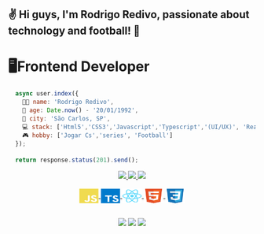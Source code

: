 ## ✌️ Hi guys, I'm Rodrigo Redivo, passionate about technology and football! 🚀

# **🖥Frontend Developer**

```javascript
  async user.index({
    👨‍🦰 name: 'Rodrigo Redivo',
    📆 age: Date.now() - '20/01/1992', 
    🌄 city: 'São Carlos, SP',
    💻 stack: ['Html5','CSS3','Javascript','Typescript','(UI/UX)', 'React'],
    🎮 hobby: ['Jogar Cs','series', 'Football']
  });

  return response.status(201).send();
```

<div align="center">
  <a href="https://github.com/RodrigoRedivo">
  <img height="180em" src="https://github-readme-stats.vercel.app/api?username=RodrigoRedivo&show_icons=true&theme=omni&include_all_commits=true&count_private=true"/>
  <img height="180em" src="https://github-readme-stats.vercel.app/api/top-langs/?username=RodrigoRedivo&layout=compact&langs_count=10border=true&theme=omni"/>
  <img height="180em" src="https://github-readme-streak-stats.herokuapp.com/?user=RodrigoRedivo&hide_border=true&theme=omni" />
</div>

<div align="center"><br>
  <img align="center" alt="Rod-Js" height="30" width="40" src="https://raw.githubusercontent.com/devicons/devicon/master/icons/javascript/javascript-plain.svg">
  <img align="center" alt="Rod-Ts" height="30" width="40" src="https://raw.githubusercontent.com/devicons/devicon/master/icons/typescript/typescript-plain.svg">
  <img align="center" alt="Rod-React" height="30" width="40" src="https://raw.githubusercontent.com/devicons/devicon/master/icons/react/react-original.svg">
  <img align="center" alt="Rod-HTML" height="30" width="40" src="https://raw.githubusercontent.com/devicons/devicon/master/icons/html5/html5-original.svg">
  <img align="center" alt="Rod-CSS" height="30" width="40" src="https://raw.githubusercontent.com/devicons/devicon/master/icons/css3/css3-original.svg">
</div>

##

<div align="center"> 
  <a href="https://instagram.com/rodrigoredivo.dev" target="_blank"><img src="https://img.shields.io/badge/-Instagram-%23E4405F?style=for-the-badge&logo=instagram&logoColor=white" target="_blank"></a>
  <a href = "mailto:rodrigo.a.redivo@gmail.com"><img src="https://img.shields.io/badge/-Gmail-%23333?style=for-the-badge&logo=gmail&logoColor=white" target="_blank"></a>
  <a href="https://www.linkedin.com/in/rodrigoredivo" target="_blank"><img src="https://img.shields.io/badge/-LinkedIn-%230077B5?style=for-the-badge&logo=linkedin&logoColor=white" target="_blank"></a> 
 
</div>
